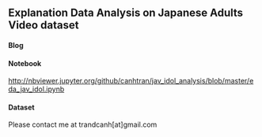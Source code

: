 ## Explanation Data Analysis on Japanese Adults Video dataset

#### Blog

#### Notebook
http://nbviewer.jupyter.org/github/canhtran/jav_idol_analysis/blob/master/eda_jav_idol.ipynb

#### Dataset
Please contact me at trandcanh[at]gmail.com
